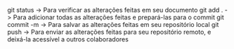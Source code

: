 git status -> Para verificar as alterações feitas em seu documento
git add . -> Para adicionar todas as alterações feitas e prepará-las para o commit
git commit -m -> Para salvar as alterações feitas em seu repositório local
git push -> Para enviar as alterações feitas para seu repositório remoto, e deixá-la acessível a outros colaboradores
